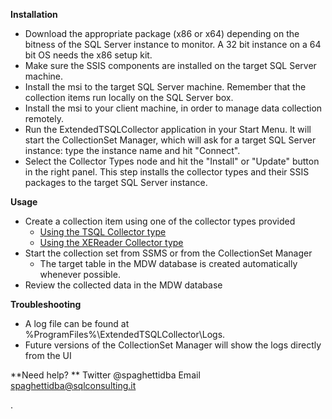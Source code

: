 **Installation**

* Download the appropriate package (x86 or x64) depending on the bitness of the SQL Server instance to monitor. A 32 bit instance on a 64 bit OS needs the x86 setup kit.
* Make sure the SSIS components are installed on the target SQL Server machine.
* Install the msi to the target SQL Server machine. Remember that the collection items run locally on the SQL Server box.
* Install the msi to your client machine, in order to manage data collection remotely.
* Run the ExtendedTSQLCollector application in your Start Menu. It will start the CollectionSet Manager, which will ask for a target SQL Server instance: type the instance name and hit "Connect". 
* Select the Collector Types node and hit the "Install" or "Update" button in the right panel. This step installs the collector types and their SSIS packages to the target SQL Server instance.


**Usage**

* Create a collection item using one of the collector types provided
	* [Using the TSQL Collector type](Using%20the%20TSQL%20Collector%20type.md)
	* [Using the XEReader Collector type](Using%20the%20XEReader%20Collector%20type.md)
* Start the collection set from SSMS or from the CollectionSet Manager
	* The target table in the MDW database is created automatically whenever possible. 
* Review the collected data in the MDW database

**Troubleshooting**
* A log file can be found at %ProgramFiles%\ExtendedTSQLCollector\Logs.
* Future versions of the CollectionSet Manager will show the logs directly from the UI

**Need help? **
Twitter @spaghettidba
Email spaghettidba@sqlconsulting.it


.